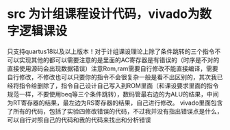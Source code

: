 # src 为计组课程设计代码，vivado为数字逻辑课设
只支持quartus18以及以上版本！对于计组课设理论上除了条件跳转的三个指令不可以实现其他的都可以需要注意的是里面的AC寄存器是有错误的（时序是不对的直接使用源码会出现数据错误）注意Rom,ram需要自行修改不能直接编译，需要自行修改，不修改也可以只要你的指令不会很复杂一般是看不出区别的，其次我已经将指令给删除了，指令自己设计自己写入到ROM里面（和课设要求里面的指令规范一样，不要使用beq等三个条件跳转），数码管最右边的为ALU的结果，中间为RT寄存器的结果，最左边为RS寄存器的结果，自己进行修改。
vivado里面包含了所有的代码，包括了实验四修改错误的代码，不过我并没有指出错误点是什么，可以自行对照自己的代码和我的代码来找出和分析错误
